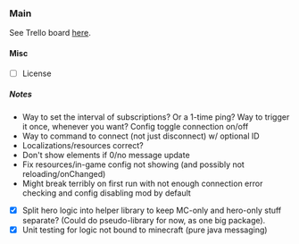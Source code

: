 ### Main
See Trello board [here](https://trello.com/b/XwNjGwyC).

#### Misc
- [ ] License

##### Notes
* Way to set the interval of subscriptions? Or a 1-time ping? Way to trigger it once, whenever you want?
Config toggle connection on/off
* Way to command to connect (not just disconnect) w/ optional ID
* Localizations/resources correct?
* Don't show elements if 0/no message update
* Fix resources/in-game config not showing (and possibly not reloading/onChanged)
* Might break terribly on first run with not enough connection error checking and config disabling mod by default
- [X] Split hero logic into helper library to keep MC-only and hero-only stuff separate? (Could do pseudo-library for now, as one big package).
- [X] Unit testing for logic not bound to minecraft (pure java messaging)
